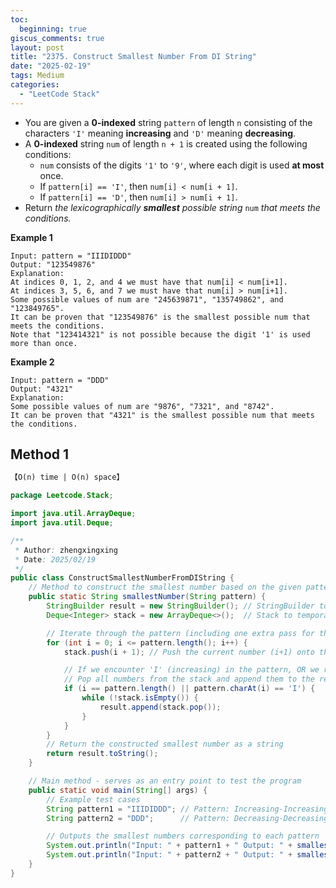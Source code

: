```yaml
---
toc:
  beginning: true
giscus_comments: true
layout: post
title: "2375. Construct Smallest Number From DI String"
date: "2025-02-19"
tags: Medium
categories:
  - "LeetCode Stack"
---
```


- You are given a **0-indexed** string `pattern` of length `n` consisting of the characters `'I'` meaning **increasing** and `'D'` meaning **decreasing**.
- A **0-indexed** string `num` of length `n + 1` is created using the following conditions:
  - `num` consists of the digits `'1'` to `'9'`, where each digit is used **at most** once.
  - If `pattern[i] == 'I'`, then `num[i] < num[i + 1]`.
  - If `pattern[i] == 'D'`, then `num[i] > num[i + 1]`.
- Return *the lexicographically **smallest** possible string* `num` *that meets the conditions.*

**Example 1**

```
Input: pattern = "IIIDIDDD"
Output: "123549876"
Explanation:
At indices 0, 1, 2, and 4 we must have that num[i] < num[i+1].
At indices 3, 5, 6, and 7 we must have that num[i] > num[i+1].
Some possible values of num are "245639871", "135749862", and "123849765".
It can be proven that "123549876" is the smallest possible num that meets the conditions.
Note that "123414321" is not possible because the digit '1' is used more than once.
```

**Example 2**

```
Input: pattern = "DDD"
Output: "4321"
Explanation:
Some possible values of num are "9876", "7321", and "8742".
It can be proven that "4321" is the smallest possible num that meets the conditions.
```

## Method 1

```tex
【O(n) time | O(n) space】
```

```java
package Leetcode.Stack;

import java.util.ArrayDeque;
import java.util.Deque;

/**
 * Author: zhengxingxing
 * Date: 2025/02/19
 */
public class ConstructSmallestNumberFromDIString {
    // Method to construct the smallest number based on the given pattern
    public static String smallestNumber(String pattern) {
        StringBuilder result = new StringBuilder(); // StringBuilder to store the final result
        Deque<Integer> stack = new ArrayDeque<>();  // Stack to temporarily store digits

        // Iterate through the pattern (including one extra pass for the last number)
        for (int i = 0; i <= pattern.length(); i++) {
            stack.push(i + 1); // Push the current number (i+1) onto the stack.

            // If we encounter 'I' (increasing) in the pattern, OR we reach the end of the pattern:
            // Pop all numbers from the stack and append them to the result.
            if (i == pattern.length() || pattern.charAt(i) == 'I') {
                while (!stack.isEmpty()) {
                    result.append(stack.pop());
                }
            }
        }
        // Return the constructed smallest number as a string
        return result.toString();
    }

    // Main method - serves as an entry point to test the program
    public static void main(String[] args) {
        // Example test cases
        String pattern1 = "IIIDIDDD"; // Pattern: Increasing-Increasing-Increasing-Decreasing-Increasing-Decreasing-Decreasing-Decreasing
        String pattern2 = "DDD";      // Pattern: Decreasing-Decreasing-Decreasing

        // Outputs the smallest numbers corresponding to each pattern
        System.out.println("Input: " + pattern1 + " Output: " + smallestNumber(pattern1)); // Output: "123549876"
        System.out.println("Input: " + pattern2 + " Output: " + smallestNumber(pattern2)); // Output: "4321"
    }
}

```






